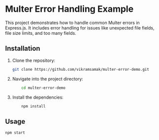 # Multer Error Handling Example

This project demonstrates how to handle common Multer errors in Express.js. It includes error handling for issues like unexpected file fields, file size limits, and too many fields.

## Installation

1. Clone the repository:

   ```bash
   git clone https://github.com/vikramsamak/multer-error-demo.git
   ```

2. Navigate into the project directory:

    ```bash
        cd multer-error-demo
    ```

3. Install the dependencies:

    ```bash
        npm install
    ```

## Usage

```bash
npm start
```
